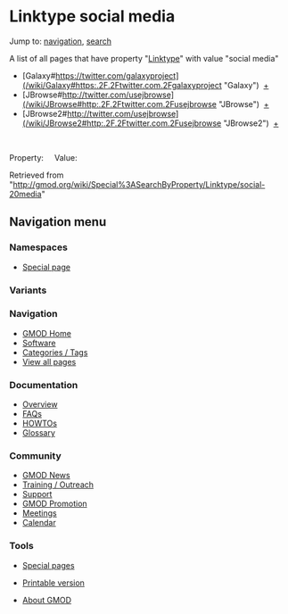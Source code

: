 









<span id="top"></span>







# <span dir="auto">Linktype social media</span>









Jump to: [navigation](#mw-navigation), [search](#p-search)





A list of all pages that have property
"[Linktype](/wiki/Property%3ALinktype "Property%3ALinktype")" with value
"social media"  

- [Galaxy#https://twitter.com/galaxyproject](/wiki/Galaxy#https:.2F.2Ftwitter.com.2Fgalaxyproject "Galaxy")  <span class="smwbrowse">[+](/wiki/Special%3ABrowse/Galaxy-23https%3A-2F-2Ftwitter.com-2Fgalaxyproject "Special%3ABrowse/Galaxy-23https%3A-2F-2Ftwitter.com-2Fgalaxyproject")</span>
- [JBrowse#http://twitter.com/usejbrowse](/wiki/JBrowse#http:.2F.2Ftwitter.com.2Fusejbrowse "JBrowse")  <span class="smwbrowse">[+](/wiki/Special%3ABrowse/JBrowse-23http%3A-2F-2Ftwitter.com-2Fusejbrowse "Special%3ABrowse/JBrowse-23http%3A-2F-2Ftwitter.com-2Fusejbrowse")</span>
- [JBrowse2#http://twitter.com/usejbrowse](/wiki/JBrowse2#http:.2F.2Ftwitter.com.2Fusejbrowse "JBrowse2")  <span class="smwbrowse">[+](/wiki/Special%3ABrowse/JBrowse2-23http%3A-2F-2Ftwitter.com-2Fusejbrowse "Special%3ABrowse/JBrowse2-23http%3A-2F-2Ftwitter.com-2Fusejbrowse")</span>

 

Property:     Value:





Retrieved from
"<http://gmod.org/wiki/Special%3ASearchByProperty/Linktype/social-20media>"

















## Navigation menu









### Namespaces

- <span id="ca-nstab-special">[Special
  page](/wiki/Special%3ASearchByProperty/Linktype/social-20media "This is a special page, you cannot edit the page itself")</span>





### 

### Variants[](#)



























<a href="/wiki/Main_Page"
style="background-image: url(http://gmod.org/images/GMOD-cogs.png);"
title="Visit the main page"></a>





### Navigation



- <span id="n-GMOD-Home">[GMOD Home](/wiki/Main_Page)</span>
- <span id="n-Software">[Software](/wiki/GMOD_Components)</span>
- <span id="n-Categories-.2F-Tags">[Categories /
  Tags](/wiki/Categories)</span>
- <span id="n-View-all-pages">[View all
  pages](/wiki/Special:AllPages)</span>







### Documentation



- <span id="n-Overview">[Overview](/wiki/Overview)</span>
- <span id="n-FAQs">[FAQs](/wiki/Category%3AFAQ)</span>
- <span id="n-HOWTOs">[HOWTOs](/wiki/Category%3AHOWTO)</span>
- <span id="n-Glossary">[Glossary](/wiki/Glossary)</span>







### Community



- <span id="n-GMOD-News">[GMOD News](/wiki/GMOD_News)</span>
- <span id="n-Training-.2F-Outreach">[Training /
  Outreach](/wiki/Training_and_Outreach)</span>
- <span id="n-Support">[Support](/wiki/Support)</span>
- <span id="n-GMOD-Promotion">[GMOD
  Promotion](/wiki/GMOD_Promotion)</span>
- <span id="n-Meetings">[Meetings](/wiki/Meetings)</span>
- <span id="n-Calendar">[Calendar](/wiki/Calendar)</span>







### Tools



- <span id="t-specialpages"><a href="/wiki/Special%3ASpecialPages" accesskey="q"
  title="A list of all special pages [q]">Special pages</a></span>
- <span id="t-print"><a
  href="/mediawiki/index.php?title=Special%3ASearchByProperty/Linktype/social-20media&amp;printable=yes"
  rel="alternate" accesskey="p"
  title="Printable version of this page [p]">Printable version</a></span>











- <span id="footer-places-about">[About
  GMOD](/wiki/GMOD%3AAbout "GMOD%3AAbout")</span>

<!-- -->







